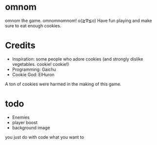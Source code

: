 omnom 
======
omnom the game. omnomnomnom! o(≧∇≦o)
Have fun playing and make sure to eat enough cookies.

# Credits
* Inspiration: some people who adore cookies (and strongly dislike vegetables. cookie! cookie!)
* Programming: Gaichu
* Cookie God: ElHuron

A ton of cookies were harmed in the making of this game.

# todo
* Enemies
* player boost
* background image 

you just do with code what you want to
